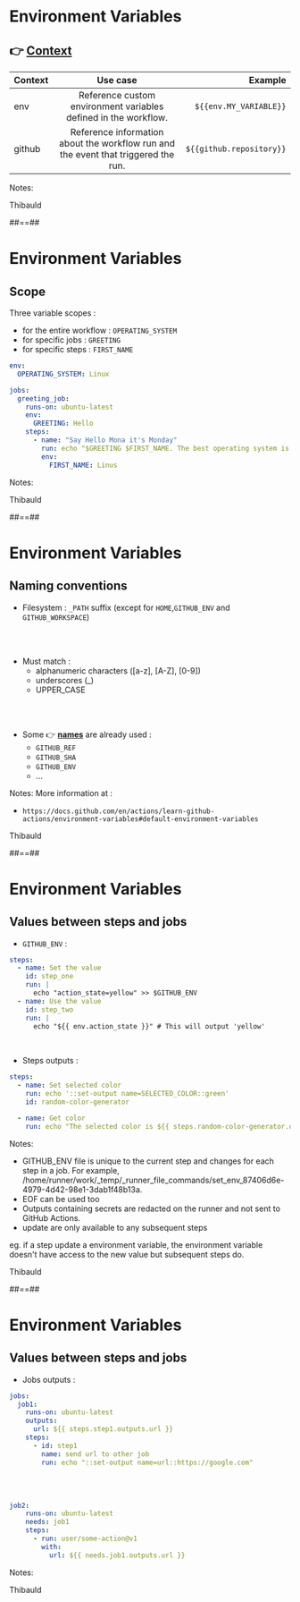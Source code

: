 <!-- .slide: class="with-code" -->
# Environment Variables 
## 👉 [Context](https://docs.github.com/en/actions/learn-github-actions/contexts)

| Context |                                      Use case                                      |                  Example |
| :------ | :--------------------------------------------------------------------------------: | -----------------------: |
| env     |          Reference custom environment variables defined in the workflow.           |   `${{env.MY_VARIABLE}}` |
| github  | Reference information about the workflow run and the event that triggered the run. | `${{github.repository}}` |

Notes:

Thibauld

##==##
<!-- .slide: class="with-code"-->
# Environment Variables 
## Scope

Three variable scopes : 
* for the entire workflow : `OPERATING_SYSTEM`
* for specific jobs : `GREETING`
* for specific steps : `FIRST_NAME`

```yaml
env:
  OPERATING_SYSTEM: Linux

jobs:
  greeting_job:
    runs-on: ubuntu-latest
    env:
      GREETING: Hello
    steps:
      - name: "Say Hello Mona it's Monday"
        run: echo "$GREETING $FIRST_NAME. The best operating system is $OPERATING_SYSTEM !"
        env:
          FIRST_NAME: Linus
```

Notes:

Thibauld

##==##
# Environment Variables 
## Naming conventions

* Filesystem : `_PATH` suffix (except for `HOME`,`GITHUB_ENV` and `GITHUB_WORKSPACE`)

<br>
<br>

* Must match :
  * alphanumeric characters ([a-z], [A-Z], [0-9]) 
  * underscores (_)
  * UPPER_CASE

<br>
<br>

* Some 👉 [**names**](https://docs.github.com/en/actions/learn-github-actions/environment-variables#default-environment-variables) are already used : 
  * `GITHUB_REF`
  * `GITHUB_SHA`
  * `GITHUB_ENV`
  * ...

Notes: 
More information at : 
- `https://docs.github.com/en/actions/learn-github-actions/environment-variables#default-environment-variables`

Thibauld

##==##
<!-- .slide: class="with-big-code"-->
# Environment Variables 
## Values between steps and jobs

* `GITHUB_ENV` :

```yaml
steps:
  - name: Set the value
    id: step_one
    run: |
      echo "action_state=yellow" >> $GITHUB_ENV
  - name: Use the value
    id: step_two
    run: |
      echo "${{ env.action_state }}" # This will output 'yellow'
```
<br>

* Steps outputs : 

```yaml
steps:
  - name: Set selected color
    run: echo '::set-output name=SELECTED_COLOR::green'
    id: random-color-generator

  - name: Get color
    run: echo "The selected color is ${{ steps.random-color-generator.outputs.SELECTED_COLOR }}" # This will output 'green'
```

Notes: 
* GITHUB_ENV file is unique to the current step and changes for each step in a job. 
For example, /home/runner/work/_temp/_runner_file_commands/set_env_87406d6e-4979-4d42-98e1-3dab1f48b13a. 
* EOF can be used too
* Outputs containing secrets are redacted on the runner and not sent to GitHub Actions.
* update are only available to any subsequent steps

eg. if a step update a environment variable, the environment variable doesn't have access to the new value but subsequent steps do.

Thibauld

##==##
<!-- .slide: class="with-big-code"-->
# Environment Variables 
## Values between steps and jobs

* Jobs outputs : 

```yaml
jobs:
  job1:
    runs-on: ubuntu-latest
    outputs:
      url: ${{ steps.step1.outputs.url }} 
    steps:
      - id: step1
        name: send url to other job
        run: echo "::set-output name=url::https://google.com"
```

<br>
<br>

```yaml
job2:
    runs-on: ubuntu-latest
    needs: job1
    steps:
      - run: user/some-action@v1
        with:
          url: ${{ needs.job1.outputs.url }} 

```

Notes:

Thibauld
